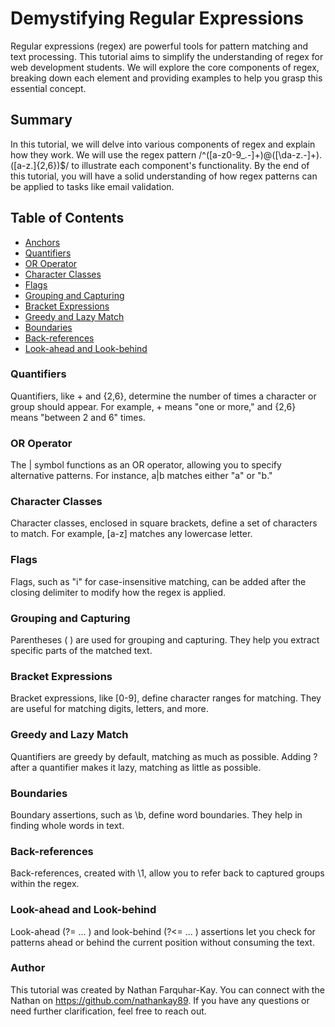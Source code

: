 #  Demystifying Regular Expressions
Regular expressions (regex) are powerful tools for pattern matching and text processing. This tutorial aims to simplify the understanding of regex for web development students. We will explore the core components of regex, breaking down each element and providing examples to help you grasp this essential concept.

## Summary
In this tutorial, we will delve into various components of regex and explain how they work. We will use the regex pattern /^([a-z0-9_\.-]+)@([\da-z\.-]+)\.([a-z\.]{2,6})$/ to illustrate each component's functionality. By the end of this tutorial, you will have a solid understanding of how regex patterns can be applied to tasks like email validation.


## Table of Contents

- [Anchors](#anchors)
- [Quantifiers](#quantifiers)
- [OR Operator](#or-operator)
- [Character Classes](#character-classes)
- [Flags](#flags)
- [Grouping and Capturing](#grouping-and-capturing)
- [Bracket Expressions](#bracket-expressions)
- [Greedy and Lazy Match](#greedy-and-lazy-match)
- [Boundaries](#boundaries)
- [Back-references](#back-references)
- [Look-ahead and Look-behind](#look-ahead-and-look-behind)

### Quantifiers
Quantifiers, like + and {2,6}, determine the number of times a character or group should appear. For example, + means "one or more," and {2,6} means "between 2 and 6" times.

### OR Operator
The | symbol functions as an OR operator, allowing you to specify alternative patterns. For instance, a|b matches either "a" or "b."

### Character Classes
Character classes, enclosed in square brackets, define a set of characters to match. For example, [a-z] matches any lowercase letter.

### Flags
Flags, such as "i" for case-insensitive matching, can be added after the closing delimiter to modify how the regex is applied.

### Grouping and Capturing
Parentheses ( ) are used for grouping and capturing. They help you extract specific parts of the matched text.

### Bracket Expressions
Bracket expressions, like [0-9], define character ranges for matching. They are useful for matching digits, letters, and more.

### Greedy and Lazy Match
Quantifiers are greedy by default, matching as much as possible. Adding ? after a quantifier makes it lazy, matching as little as possible.

### Boundaries
Boundary assertions, such as \b, define word boundaries. They help in finding whole words in text.

### Back-references
Back-references, created with \1, allow you to refer back to captured groups within the regex.

### Look-ahead and Look-behind
Look-ahead (?= ... ) and look-behind (?<= ... ) assertions let you check for patterns ahead or behind the current position without consuming the text.

### Author
This tutorial was created by Nathan Farquhar-Kay. You can connect with the Nathan on https://github.com/nathankay89. If you have any questions or need further clarification, feel free to reach out.
